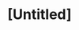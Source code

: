 ---
pid: VP49
title: "[Untitled]"
location_transcription: 
zipcode: 
outside_phl: 
neighborhood: 
age: 
age_range: 
instagram: 
image_file_name: VP_49.jpg
proposal_transcription: My name is Nigel. I am part of the America way.
topic: Unknown
topic_summary: '0'
type: Other No Form
keywords_other: 
credit: Canon SC1011
image_labels: 
twitter: 
facebook: 
permalink: "/monuments/vp49/"
layout: item-page
---